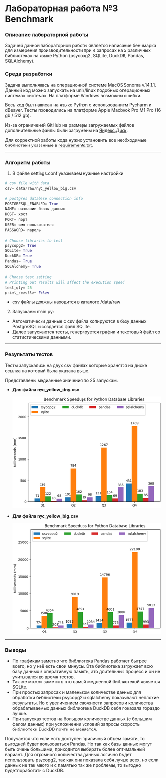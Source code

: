 # Лабораторная работа №3 Benchmark

### Описание лабораторной работы

Задачей данной лабораторной работы является написание бенчмарка для измерения производительности при 4 запросах на 5 различных библиотеках на языке Python (psycopg2, SQLite, DuckDB, Pandas, SQLAlchemy).

### Среда разработки

Задача выполнялась на операционной системе MacOS Sonoma v.14.1.1.  Данный код можно запускать на unix/linux подобных операционных системах системах. На платформе Windows возможны ошибки.

Весь код был написан на языке Python с использованием Pycharm и dBeaver. Тесты проводились на платформе Apple Macbook Pro M1 Pro (16 gb / 512 gb).

Из-за ограничений GitHub на размеры загружаемых файлов дополнительные файлы были загружены на [Яндекс.Диск](https://disk.yandex.ru/client/disk/Database%20Course%20-%20Lab%203).

Для корректной работы кода нужно установить все необходимые библиотеки указанные в [requirements.txt](https://github.com/atayev2012/database_course_lab_3/blob/main/requirements.txt).

---
### Алгоритм работы

1. В файле settings.conf указываем нужные настройки:

```python
# csv file with data
csv= data/raw/nyc_yellow_big.csv

# postgres database connection info
POSTGRESQL_ENABLED= True
NAME= название баззы данных
HOST= хост
PORT= порт
USER= имя пользователя
PASSWORD= пароль

# Choose libraries to test
psycopg2= True
SQLite= True
DuckDB= True
Pandas= True
SQLAlchemy= True

# Choose test setting
# Printing out results will affect the execution speed
test_qty= 25
print_results= False
```
* csv файлы должны находится в каталоге /data/raw

2. Запускаем main.py:

* Автоматически данные с csv файла копируются в базу данных PostgreSQL и создается файл SQLite.
* Далее запускаются тесты, генерируется график и текстовый файл со статистическими данными.
---
### Результаты тестов

Тесты запускались на двух csv файлах которые хранятся на диске ссылка на который была указана выше.

Представлены медианные значения по 25 запускам.

   - **Для файла nyc_yellow_tiny.csv**

     <img width="500" alt="nyc_yellow_tiny.png" src="https://github.com/atayev2012/database_course_lab_3/blob/main/output/img/nyc_yellow_tiny.png?raw=true">
   
   - **Для файла nyc_yellow_big.csv**

     <img width="500" alt="nyc_yellow_big.png" src="https://github.com/atayev2012/database_course_lab_3/blob/main/output/img/nyc_yellow_big.png?raw=true">
---
### Выводы
   - По графикам заметно что библиотека Pandas работает бытрее всего, но у неё есть свои минусы. Эта библиотека загружает всю базу данных в оперативную память, это длительный процесс и он не учитывался во время тестов.
   - Так же можно заметить что самой медленной библиотекой является SQLite. 
   - При простых запросах и маленьком количестве данных для обработки библиотеки psycopg2 и sqlalchemy показывают неплохие результаты. Но с увеличением сложности запросов и количества обрабатываемых данных библиотека DuckDB себя показала гораздо лучше.
   - При запусках тестов на большом количестве данных (с большим фалом данных) при усложнении условий запросы скорость библиотеки DuckDB почти не меняется. 

Получается что если есть доступен приличный объем памяти, то выгодней будет пользоваться Pandas. Но так как базы данных могут быть очень большими, приходится выбирать более оптимальный вариант. Для огромного количества данных логично быдет использовать psycopg2, так как она показала себя лучше всех, но если данных не так много и с памятью так же проблемы, то выгодно будетпоработать с DuckDB.